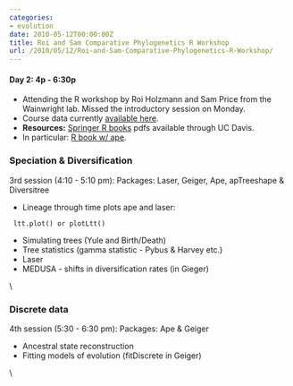 ```yaml
---
categories:
- evolution
date: 2010-05-12T00:00:00Z
title: Roi and Sam Comparative Phylogenetics R Workshop
url: /2010/05/12/Roi-and-Sam-Comparative-Phylogenetics-R-Workshop/
---
```


#### Day 2: 4p - 6:30p

-   Attending the R workshop by Roi Holzmann and Sam Price from the
    Wainwright lab. Missed the introductory session on Monday.
-   Course data currently [available
    here](http://www.eve.ucdavis.edu/~wainwrightlab/links.html "http://www.eve.ucdavis.edu/~wainwrightlab/links.html").
-   **Resources:** [Springer R
    books](http://www.springerlink.com/content/t83625/?p=4c6cda22762140f6a15f6cac9fbfe592&pi=0 "http://www.springerlink.com/content/t83625/?p=4c6cda22762140f6a15f6cac9fbfe592&pi=0")
    pdfs available through UC Davis.
-   In particular: [R book w/
    ape](http://www.springerlink.com/content/x20480/?p=82707f7c898f49c6a0fdf4f42a2fb48e&pi=1 "http://www.springerlink.com/content/x20480/?p=82707f7c898f49c6a0fdf4f42a2fb48e&pi=1").

### Speciation & Diversification

3rd session (4:10 - 5:10 pm): Packages: Laser, Geiger, Ape, apTreeshape
& Diversitree

-   Lineage through time plots ape and laser:

<!-- -->

     ltt.plot() or plotLtt()

-   Simulating trees (Yule and Birth/Death)
-   Tree statistics (gamma statistic - Pybus & Harvey etc.)
-   Laser
-   MEDUSA - shifts in diversification rates (in Gieger)

\

### Discrete data

4th session (5:30 - 6:30 pm): Packages: Ape & Geiger

-   Ancestral state reconstruction
-   Fitting models of evolution (fitDiscrete in Geiger)

\

